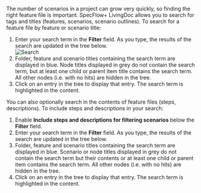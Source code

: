 The number of scenarios in a project can grow very quickly, so finding the right feature file is important. SpecFlow+ LivingDoc allows you to search for tags and titles (features, scenarios, scenario outlines). 
To search for a feature file by feature or scenario title:  

1. Enter your search term in the **Filter** field. As you type, the results of the search are updated in the tree below.  
  ![Search](http://www.specflow.org/screenshots/Search.png)
1. Folder, feature and scenario titles containing the search term are displayed in blue. Node titles displayed in grey do not contain the search term, but at least one child or parent item title contains the search term. All other nodes (i.e. with no hits) are hidden in the tree.
1. Click on an entry in the tree to display that entry. The search term is highlighted in the content.

You can also optionally search in the contents of feature files (steps, descriptions).
To include steps and descriptions in your search:  

1. Enable **Include steps and descriptions for filtering scenarios** below the **Filter** field.
1. Enter your search term in the **Filter** field. As you type, the results of the search are updated in the tree below.
1. Folder, feature and scenario titles containing the search term are displayed in blue. Scenario or node titles displayed in grey do not contain the search term but their contents or at least one child or parent item contains the search term. All other nodes (i.e. with no hits) are hidden in the tree.
1. Click on an entry in the tree to display that entry. The search term is highlighted in the content.